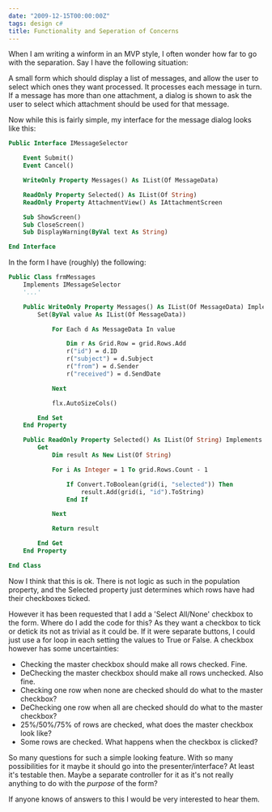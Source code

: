```yaml
---
date: "2009-12-15T00:00:00Z"
tags: design c#
title: Functionality and Seperation of Concerns
---
```


When I am writing a winform in an MVP style, I often wonder how far to go with the separation.  Say I have the following situation:

A small form which should display a list of messages, and allow the user to select which ones they want processed.  It processes each message in turn.  If a message has more than one attachment, a dialog is shown to ask the user to select which attachment should be used for that message.

Now while this is fairly simple, my interface for the message dialog looks like this:

```vb
Public Interface IMessageSelector

	Event Submit()
	Event Cancel()

	WriteOnly Property Messages() As IList(Of MessageData)

	ReadOnly Property Selected() As IList(Of String)
	ReadOnly Property AttachmentView() As IAttachmentScreen

	Sub ShowScreen()
	Sub CloseScreen()
	Sub DisplayWarning(ByVal text As String)

End Interface
```

In the form I have (roughly) the following:

```vb
Public Class frmMessages
	Implements IMessageSelector
	'...'

	Public WriteOnly Property Messages() As IList(Of MessageData) Implements IMessageSelector.Messages
		Set(ByVal value As IList(Of MessageData))

			For Each d As MessageData In value

				Dim r As Grid.Row = grid.Rows.Add
				r("id") = d.ID
				r("subject") = d.Subject
				r("from") = d.Sender
				r("received") = d.SendDate

			Next

			flx.AutoSizeCols()

		End Set
	End Property

	Public ReadOnly Property Selected() As IList(Of String) Implements IMessageSelector.Selected
		Get
			Dim result As New List(Of String)

			For i As Integer = 1 To grid.Rows.Count - 1

				If Convert.ToBoolean(grid(i, "selected")) Then
					result.Add(grid(i, "id").ToString)
				End If

			Next

			Return result

		End Get
	End Property

End Class
```

Now I think that this is ok.  There is not logic as such in the population property, and the Selected property just determines which rows have had their checkboxes ticked.

However it has been requested that I add a 'Select All/None' checkbox to the form.  Where do I add the code for this?  As they want a checkbox to tick or detick its not as trivial as it could be.  If it were separate buttons, I could just use a for loop in each setting the values to True or False.  A checkbox however has some uncertainties:

 - Checking the master checkbox should make all rows checked. Fine.
 - DeChecking the master checkbox should make all rows unchecked. Also fine.
 - Checking one row when none are checked should do what to the master checkbox?
 - DeChecking one row when all are checked should do what to the master checkbox?
 - 25%/50%/75% of rows are checked, what does the master checkbox look like?
 - Some rows are checked.  What happens when the checkbox is clicked?

So many questions for such a simple looking feature.  With so many possibilities for it maybe it should go into the presenter/interface?  At least it's testable then.  Maybe a separate controller for it as it's not really anything to do with the *purpose* of the form?

If anyone knows of answers to this I would be very interested to hear them.
